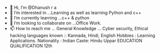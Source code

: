 - 👋 Hi, I’m @Dhanush r a
- 👀 I’m interested in ...Learning as well as learning Python and c++
- 🌱 I’m currently learning ...c++ & python
- 💞️ I’m looking to collaborate on ...Office Work.
- 📫 How to reach me ...
General Knowledge ... Cyber security, Ethical hacking 
languages known :: Kannada, Hindi, English
Hobbies : Learning Applications.
Nationality : Indian
Caste: Hindu Uppar
EDUCATION QUALIFICATION 12th 
